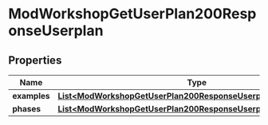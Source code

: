 

# ModWorkshopGetUserPlan200ResponseUserplan


## Properties

| Name | Type | Description | Notes |
|------------ | ------------- | ------------- | -------------|
|**examples** | [**List&lt;ModWorkshopGetUserPlan200ResponseUserplanExamplesInner&gt;**](ModWorkshopGetUserPlan200ResponseUserplanExamplesInner.md) |  |  |
|**phases** | [**List&lt;ModWorkshopGetUserPlan200ResponseUserplanPhasesInner&gt;**](ModWorkshopGetUserPlan200ResponseUserplanPhasesInner.md) |  |  |



